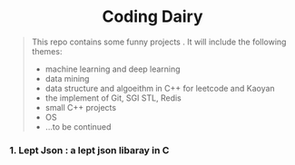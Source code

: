 # <center>Coding Dairy
>This repo contains some funny projects . It will include the following themes:
>- machine learning and deep learning
>- data mining
>- data structure and algoeithm in C++ for leetcode and Kaoyan
>- the implement of Git, SGI STL, Redis
>- small C++ projects
>- OS
>- ...to be continued

### 1.  Lept Json : a lept json libaray in C   
